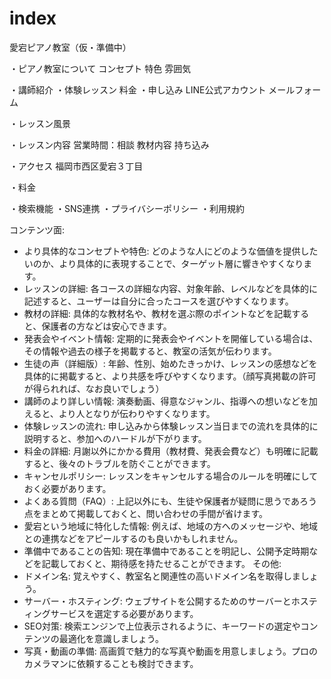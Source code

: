# index
愛宕ピアノ教室（仮・準備中）

・ピアノ教室について
コンセプト
特色
雰囲気

・講師紹介
・体験レッスン
料金
・申し込み
LINE公式アカウント
メールフォーム

・レッスン風景

・レッスン内容
営業時間：相談
教材内容
持ち込み

・アクセス
福岡市西区愛宕３丁目


・料金





・検索機能
・SNS連携
・プライバシーポリシー
・利用規約

コンテンツ面:
* より具体的なコンセプトや特色: どのような人にどのような価値を提供したいのか、より具体的に表現することで、ターゲット層に響きやすくなります。
* レッスンの詳細: 各コースの詳細な内容、対象年齢、レベルなどを具体的に記述すると、ユーザーは自分に合ったコースを選びやすくなります。
* 教材の詳細: 具体的な教材名や、教材を選ぶ際のポイントなどを記載すると、保護者の方などは安心できます。
* 発表会やイベント情報: 定期的に発表会やイベントを開催している場合は、その情報や過去の様子を掲載すると、教室の活気が伝わります。
* 生徒の声（詳細版）: 年齢、性別、始めたきっかけ、レッスンの感想などを具体的に掲載すると、より共感を呼びやすくなります。（顔写真掲載の許可が得られれば、なお良いでしょう）
* 講師のより詳しい情報: 演奏動画、得意なジャンル、指導への想いなどを加えると、より人となりが伝わりやすくなります。
* 体験レッスンの流れ: 申し込みから体験レッスン当日までの流れを具体的に説明すると、参加へのハードルが下がります。
* 料金の詳細: 月謝以外にかかる費用（教材費、発表会費など）も明確に記載すると、後々のトラブルを防ぐことができます。
* キャンセルポリシー: レッスンをキャンセルする場合のルールを明確にしておく必要があります。
* よくある質問（FAQ）: 上記以外にも、生徒や保護者が疑問に思うであろう点をまとめて掲載しておくと、問い合わせの手間が省けます。
* 愛宕という地域に特化した情報: 例えば、地域の方へのメッセージや、地域との連携などをアピールするのも良いかもしれません。
* 準備中であることの告知: 現在準備中であることを明記し、公開予定時期などを記載しておくと、期待感を持たせることができます。
その他:
* ドメイン名: 覚えやすく、教室名と関連性の高いドメイン名を取得しましょう。
* サーバー・ホスティング: ウェブサイトを公開するためのサーバーとホスティングサービスを選定する必要があります。
* SEO対策: 検索エンジンで上位表示されるように、キーワードの選定やコンテンツの最適化を意識しましょう。
* 写真・動画の準備: 高画質で魅力的な写真や動画を用意しましょう。プロのカメラマンに依頼することも検討できます。
